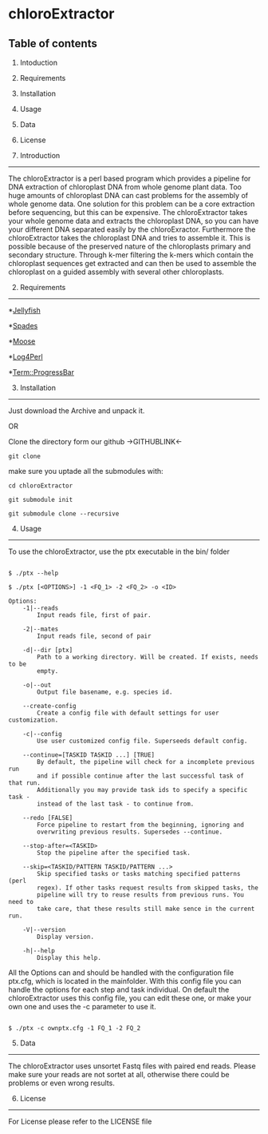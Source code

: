 chloroExtractor
===============

Table of contents
-----------------
1. Intoduction
2. Requirements
3. Installation
4. Usage
5. Data
6. License


1. Introduction
----------------
The chloroExtractor is a perl based program which provides a pipeline for DNA extraction of chloroplast DNA from whole genome plant data.
Too huge amounts of chloroplast DNA can cast problems for the assembly of whole genome data.
One solution for this problem can be a core extraction before sequencing, but this can be expensive.
The chloroExtractor takes your whole genome data and extracts the chloroplast DNA, so you can have your different DNA separated easily by the chloroExractor.
Furthermore the chloroExtractor takes the chloroplast DNA and tries to assemble it.
This is possible because of the preserved nature of the chloroplasts primary and secondary structure.
Through k-mer filtering the k-mers which contain the chloroplast sequences get extracted and can then be used to assemble the chloroplast on a guided assembly with several other chloroplasts.



2. Requirements
----------------
*[Jellyfish](http://www.cbcb.umd.edu/software/jellyfish/ "Jellyfish K-mer counter")

*[Spades](http://cab.spbu.ru/software/spades/ "SPAdes assamlber")

*[Moose](http://search.cpan.org/~ether/Moose-2.2006/lib/Moose.pm "Moose Perl5-integration")

*[Log4Perl](http://search.cpan.org/~mschilli/Log-Log4perl-1.49/lib/Log/Log4perl.pm "Log4Perl Perl5-Integration")

*[Term::ProgressBar](http://search.cpan.org/~manwar/Term-ProgressBar-2.21/lib/Term/ProgressBar.pm "Term::ProgressBar Perl5-Integration")

3. Installation
----------------
Just download the Archive and unpack it.

OR

Clone the directory form our github ->GITHUBLINK<-
```shell
git clone
```

make sure you uptade all the submodules  with:
```shell
cd chloroExtractor

git submodule init

git submodule clone --recursive
```

4. Usage
--------
To use the chloroExtractor, use the ptx executable in the bin/ folder


```shell

$ ./ptx --help

```

```shell
$ ./ptx [<OPTIONS>] -1 <FQ_1> -2 <FQ_2> -o <ID>

Options:
    -1|--reads
        Input reads file, first of pair.

    -2|--mates
        Input reads file, second of pair

    -d|--dir [ptx]
        Path to a working directory. Will be created. If exists, needs to be
        empty.

    -o|--out
        Output file basename, e.g. species id.

    --create-config
        Create a config file with default settings for user customization.

    -c|--config
        Use user customized config file. Superseeds default config.

    --continue=[TASKID TASKID ...] [TRUE]
        By default, the pipeline will check for a incomplete previous run
        and if possible continue after the last successful task of that run.
        Additionally you may provide task ids to specify a specific task -
        instead of the last task - to continue from.

    --redo [FALSE]
        Force pipeline to restart from the beginning, ignoring and
        overwriting previous results. Supersedes --continue.

    --stop-after=<TASKID>
        Stop the pipeline after the specified task.

    --skip=<TASKID/PATTERN TASKID/PATTERN ...>
        Skip specified tasks or tasks matching specified patterns (perl
        regex). If other tasks request results from skipped tasks, the
        pipeline will try to reuse results from previous runs. You need to
        take care, that these results still make sence in the current run.

    -V|--version
        Display version.

    -h|--help
        Display this help.
```

All the Options can and should be handled with the configuration file ptx.cfg, which is located in the mainfolder. With this config file you can handle the options for each step and task individual.
On default the chloroExtractor uses this config file, you can edit these one, or make your own one and uses the -c parameter to use it.

```shell

$ ./ptx -c ownptx.cfg -1 FQ_1 -2 FQ_2

```

5. Data
--------
The chloroExtractor uses unsortet Fastq files with paired end reads. Please make sure your reads are not sortet at all, otherwise there could be problems or even wrong results. 


6. License
-----------
For License please refer to the LICENSE file
